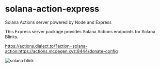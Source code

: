 # solana-action-express
Solana Actions server powered by Node and Express

This Express server package provides Solana Actions endpoints for Solana Blinks.

https://actions.dialect.to/?action=solana-action:https://actions.mcdegen.xyz:8444/donate-config

![solana blink](https://raw.githubusercontent.com/McDegens-DAO/solana-action-express/main/blink.png)
